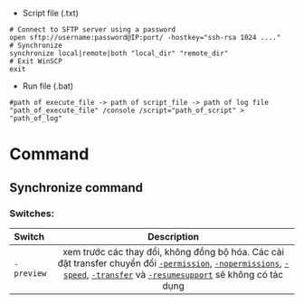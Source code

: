 - Script file (.txt)
```
# Connect to SFTP server using a password
open sftp://username:password@IP:port/ -hostkey="ssh-rsa 1024 ...."
# Synchronize
synchronize local|remote|both "local_dir" "remote_dir"
# Exit WinSCP
exit
```
- Run file (.bat)
```
#path of execute_file -> path of script_file -> path of log file
"path_of_execute_file" /console /script="path_of_script" > "path_of_log"
```
# Command
## Synchronize command
### Switches:
|Switch|Description|
|:-----------|:-----------:|
|`-preview`| xem trước các thay đổi, không đồng bộ hóa. Các cài đặt transfer chuyển đổi [`-permission`](https://winscp.net/eng/docs/scriptcommand_synchronize#permissions), [`-nopermissions`](https://winscp.net/eng/docs/scriptcommand_synchronize#nopermissions), [`-speed`](https://winscp.net/eng/docs/scriptcommand_synchronize#speed), [`-transfer`](https://winscp.net/eng/docs/scriptcommand_synchronize#transfer) và [`-resumesupport`](https://winscp.net/eng/docs/scriptcommand_synchronize#resumesupport) sẽ không có tác dụng|
